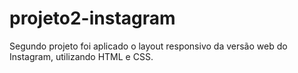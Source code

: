 # projeto2-instagram

Segundo projeto foi aplicado o layout responsivo da versão web do Instagram, utilizando HTML e CSS. 
